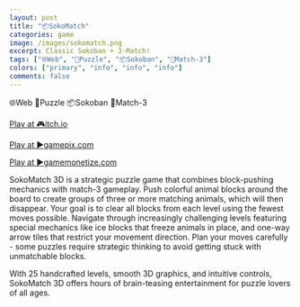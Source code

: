 ```yaml
---
layout: post
title: "📦SokoMatch"
categories: game
image: /images/sokomatch.png
excerpt: Classic Sokoban + 3-Match!
tags: ["🌐Web", "🧩Puzzle", "📦Sokoban", "🍭Match-3"]
colors: ["primary", "info", "info", "info"]
comments: false
---
```


<span class="badge badge-primary">🌐Web</span>
<span class="badge badge-info">🧩Puzzle</span>
<span class="badge badge-info">📦Sokoban</span>
<span class="badge badge-info">🍭Match-3</span>

<a href="https://sublevelgames.itch.io/sokomatch" class="btn btn-primary btn-lg">Play at 🎮itch.io</a>

<a href="https://www.gamepix.com/play/sokomatch" class="btn btn-primary btn-lg">Play at ▶️gamepix.com</a>

<a href="https://html5.gamemonetize.co/r4in7whqj17v1j0om49i6os2p2dng6z7/" class="btn btn-primary btn-lg">Play at ▶️gamemonetize.com</a>

SokoMatch 3D is a strategic puzzle game that combines block-pushing mechanics with match-3 gameplay. Push colorful animal blocks around the board to create groups of three or more matching animals, which will then disappear. Your goal is to clear all blocks from each level using the fewest moves possible. Navigate through increasingly challenging levels featuring special mechanics like ice blocks that freeze animals in place, and one-way arrow tiles that restrict your movement direction. Plan your moves carefully - some puzzles require strategic thinking to avoid getting stuck with unmatchable blocks. 

With 25 handcrafted levels, smooth 3D graphics, and intuitive controls, SokoMatch 3D offers hours of brain-teasing entertainment for puzzle lovers of all ages.

